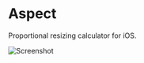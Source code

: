 Aspect
======

Proportional resizing calculator for iOS.

![Screenshot](http://f.cl.ly/items/2C1R0w0M3x3t2z0x283r/aspect.png)